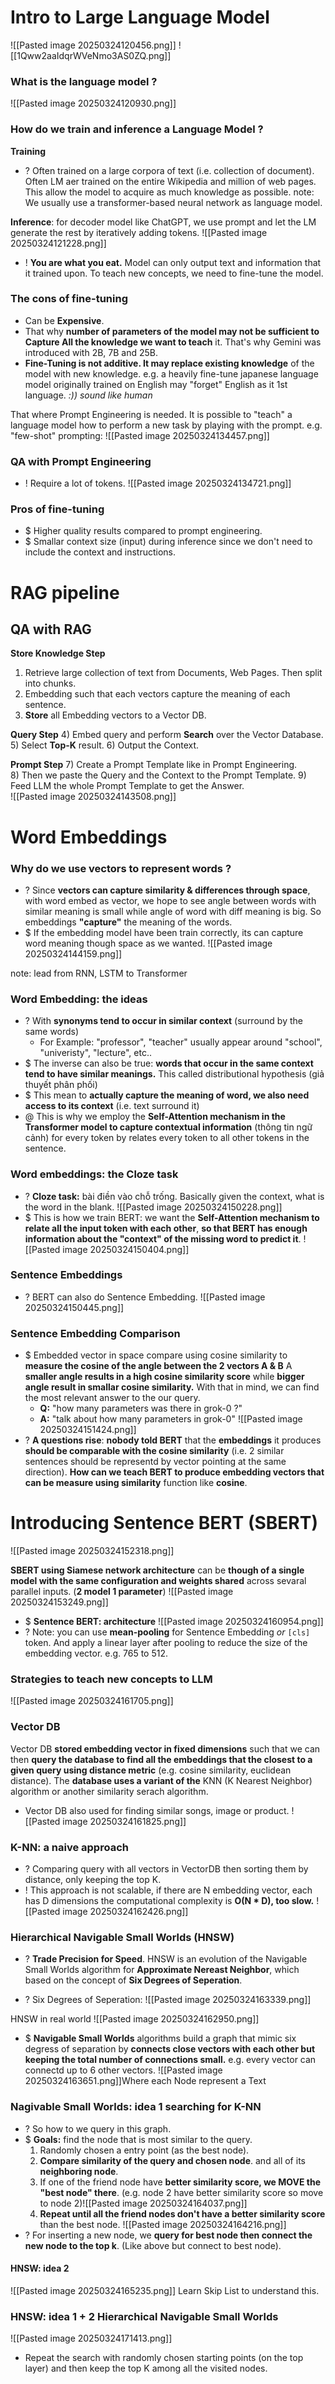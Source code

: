 # Intro to Large Language Model
![[Pasted image 20250324120456.png]]
![[1Qww2aaIdqrWVeNmo3AS0ZQ.png]]

### What is the language model ? 
![[Pasted image 20250324120930.png]]

### How do we train and inference a Language Model ? 
**Training**
+ ? Often trained on a large corpora of text (i.e. collection of document). Often LM aer trained on the entire Wikipedia and million of web pages. This allow the model to acquire as much knowledge as possible. 
note: We usually use a transformer-based neural network as language model.

**Inference**: for decoder model like ChatGPT, we use prompt and let the LM generate the rest by iteratively adding tokens. ![[Pasted image 20250324121228.png]]
+ ! **You are what you eat.** Model can only output text and information that it trained upon.  To teach new concepts, we need to fine-tune the model. 

### The cons of fine-tuning
+ Can be **Expensive**.
+ That why **number of parameters of the model may not be sufficient to Capture All the knowledge we want to teach** it. That's why Gemini was introduced with 2B, 7B and 25B.
+ **Fine-Tuning is not additive. It may replace existing knowledge** of the model with new knowledge. e.g. a heavily fine-tune japanese language model originally trained on English may "forget" English as it 1st language. *:)) sound like human*

That where Prompt Engineering is needed. It is possible to "teach" a language model how to perform a new task by playing with the prompt. e.g. "few-shot" prompting:
![[Pasted image 20250324134457.png]]

### QA with Prompt Engineering
+ ! Require a lot of tokens. 
![[Pasted image 20250324134721.png]]

### Pros of fine-tuning
+ $ Higher quality results compared to prompt engineering. 
+ $ Smallar context size (input) during inference since we don't need to include the context and instructions. 

# RAG pipeline
## QA with RAG 
**Store Knowledge Step**
1) Retrieve large collection of text from Documents, Web Pages. Then split into chunks. 
2) Embedding such that each vectors capture the meaning of each sentence. 
3) **Store** all Embedding vectors to a Vector DB.

**Query Step**
4) Embed query and perform **Search** over the Vector Database. 
5) Select **Top-K** result.
6) Output the Context. 

**Prompt Step**
7) Create a Prompt Template like in Prompt Engineering.  
8) Then we paste the Query and the Context to the Prompt Template. 
9) Feed LLM the whole Prompt Template to get the Answer.  
![[Pasted image 20250324143508.png]]

# Word Embeddings
### Why do we use vectors to represent words ? 
+ ?  Since **vectors can capture similarity & differences through space**, with word embed as vector, we hope to see angle between words with similar meaning is small while angle of word with diff meaning is big. So embeddings **"capture"** the meaning of the words. 
+ $ If the embedding model have been train correctly, its can capture word meaning though space as we wanted. 
![[Pasted image 20250324144159.png]]


note: lead from RNN, LSTM to Transformer 
### Word Embedding: the ideas
+ ? With **synonyms tend to occur in similar context** (surround by the same words) 
	+ For Example: "professor", "teacher" usually appear around "school", "univeristy", "lecture", etc.. 
+ $ The inverse can also be true: **words that occur in the same context tend to have similar meanings.**  This called distributional hypothesis (giả thuyết phân phối)
+ $ This mean to **actually capture the meaning of word, we also need access to its context** (i.e. text surround it)  
+ @ This is why we employ the **Self-Attention mechanism in the Transformer model to capture contextual information** (thông tin ngữ cảnh) for every token by relates every token to all other tokens in the sentence. 

### Word embeddings: the Cloze task 
+ ? **Cloze task:** bài điền vào chỗ trống. Basically given the context, what is the word in the blank. ![[Pasted image 20250324150228.png]]
+ $ This is how we train BERT: we want the **Self-Attention mechanism to relate all the input token with each other**, **so that BERT has enough information about the "context" of the missing word to predict it**. ![[Pasted image 20250324150404.png]]

### Sentence Embeddings 
+ ? BERT can also do Sentence Embedding. 
![[Pasted image 20250324150445.png]]

### Sentence Embedding Comparison
+ $ Embedded vector in space compare using cosine similarity to **measure the cosine of the angle between the 2 vectors A & B** A **smaller angle results in a high cosine similarity score** while **bigger angle result in smallar cosine similarity.** With that in mind, we can find the most relevant answer to the our query.   
	+ **Q:** "how many parameters was there in grok-0 ?"
	+ **A:** "talk about how many parameters in grok-0"
	![[Pasted image 20250324151424.png]]
+ ? **A questions rise**: **nobody told BERT** that the **embeddings** it produces **should be comparable with the cosine similarity** (i.e. 2 similar sentences should be representd by vector pointing at the same direction). **How can we teach BERT to produce embedding vectors that can be measure using similarity** function like **cosine**. 

# Introducing Sentence BERT (SBERT)
![[Pasted image 20250324152318.png]]

**SBERT using Siamese network architecture** can be **though of a single model with the same configuration and weights shared** across sevaral parallel inputs. (**2 model 1 parameter**) 
![[Pasted image 20250324153249.png]]
+ $ **Sentence BERT: architecture** 
![[Pasted image 20250324160954.png]]
+ ? Note: you can use **mean-pooling** for Sentence Embedding *or* `[cls]` token. And apply a linear layer after pooling to reduce the size of the embedding vector. e.g. 765 to 512. 

### Strategies to teach new concepts to LLM
![[Pasted image 20250324161705.png]]

### Vector DB
Vector DB **stored embedding vector in fixed dimensions** such that we can then **query the database to find all the embeddings that the closest to a given query using distance metric** (e.g. cosine similarity, euclidean distance). The **database uses a variant of the** KNN (K Nearest Neighbor) algorithm  or another similarity serach algorithm.
+ Vector DB also used for finding similar songs, image or product. 
![[Pasted image 20250324161825.png]]

### K-NN: a naive approach
+ ? Comparing query with all vectors in VectorDB then sorting them by distance, only keeping the top K.
+ ! This approach is not scalable, if there are N embedding vector, each has D dimensions the computational complexity is **O(N * D), too slow.**
![[Pasted image 20250324162426.png]]

### Hierarchical Navigable Small Worlds (HNSW) 
+ ? **Trade Precision for Speed**. HNSW is an evolution of the Navigable Small Worlds algorithm for **Approximate Nereast Neighbor**, which based on the concept of **Six Degrees of Seperation**. 

+ ? Six Degrees of Seperation: ![[Pasted image 20250324163339.png]]

HNSW in real world ![[Pasted image 20250324162950.png]]

+ $ **Navigable Small Worlds** algorithms build a graph that mimic six degress of separation by **connects close vectors with each other but keeping the total number of connections small.**  e.g. every vector can connectd up to 6 other vectors. ![[Pasted image 20250324163651.png]]Where each Node represent a Text

### Nagivable Small Worlds: idea 1 searching for K-NN 
+ ? So how to we query in this graph.
+ $ **Goals:** find the node that is most similar to the query.
	1) Randomly chosen a entry point (as the best node).
	2) **Compare similarity of the query and chosen node**. and all of its **neighboring node**. 
	3) If one of the friend node have **better similarity score, we MOVE the "best node" there**.  (e.g. node 2 have better similarity score so move to node 2)![[Pasted image 20250324164037.png]]
	4) **Repeat until all the friend nodes don't have a better similarity score** than the best node.  ![[Pasted image 20250324164216.png]]
+ ? For inserting a new node, we **query for best node then connect the new node to the top k**. (Like above but connect to best node).

#### HNSW: idea 2 
![[Pasted image 20250324165235.png]]
Learn Skip List to understand this. 

### HNSW: idea 1 + 2 Hierarchical Navigable Small Worlds
![[Pasted image 20250324171413.png]]
+ Repeat the search with randomly chosen starting points (on the top layer) and then keep the top K among all the visited nodes. 



